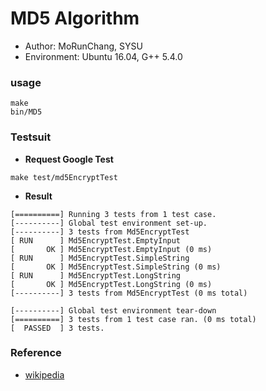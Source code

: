 MD5 Algorithm
=======
+ Author: MoRunChang, SYSU
+ Environment: Ubuntu 16.04, G++ 5.4.0

### usage
```
make
bin/MD5
```

### Testsuit
+ **Request Google Test**

```
make test/md5EncryptTest
```

+ **Result**

```
[==========] Running 3 tests from 1 test case.
[----------] Global test environment set-up.
[----------] 3 tests from Md5EncryptTest
[ RUN      ] Md5EncryptTest.EmptyInput
[       OK ] Md5EncryptTest.EmptyInput (0 ms)
[ RUN      ] Md5EncryptTest.SimpleString
[       OK ] Md5EncryptTest.SimpleString (0 ms)
[ RUN      ] Md5EncryptTest.LongString
[       OK ] Md5EncryptTest.LongString (0 ms)
[----------] 3 tests from Md5EncryptTest (0 ms total)

[----------] Global test environment tear-down
[==========] 3 tests from 1 test case ran. (0 ms total)
[  PASSED  ] 3 tests.

```

### Reference
+ [wikipedia](https://en.wikipedia.org/wiki/MD5)
